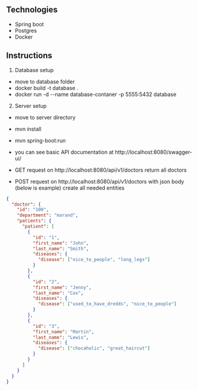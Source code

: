 ## Technologies
- Spring boot
- Postgres
- Docker

## Instructions
1. Database setup
  - move to database folder
  - docker build -t database .
  - docker run -d --name database-contaner -p 5555:5432 database

2. Server setup
  - move to server directory
  - mvn install
  - mvn spring-boot:run

- you can see basic API documentation at http://localhost:8080/swagger-ui/
- GET request on http://localhost:8080/api/v1/doctors return all doctors
- POST request on http://localhost:8080/api/v1/doctors with json body (below is example) create all needed entities
```json
{
  "doctor": {
    "id": "100",
    "department": "marand",
    "patients": {
      "patient": [
        {
          "id": "1",
          "first_name": "John",
          "last_name": "Smith",
          "diseases": {
            "disease": ["nice_to_people", "long_legs"]
          }
        },
        {
          "id": "2",
          "first_name": "Jenny",
          "last_name": "Cox",
          "diseases": {
            "disease": ["used_to_have_dredds", "nice_to_people"]
          }
        },
        {
          "id": "3",
          "first_name": "Martin",
          "last_name": "Lewis",
          "diseases": {
            "disease": ["chocaholic", "great_haircut"]
          }
        }
      ]
    }
  }
}
```
